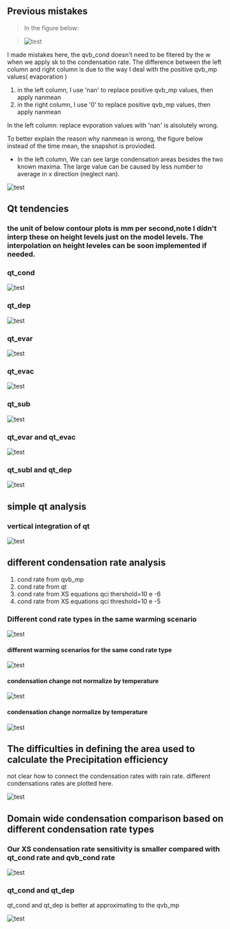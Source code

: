 

## Previous mistakes

>    In the figure below:

> ![test](https://github.com/JiananChenUST/random_pic_years/blob/main/qvb_cond_detail_contour_20_levels_2.png)


I made mistakes here, the qvb_cond doesn't need to be fitered by the w when we apply sk to the condensation rate. The difference between the left column and right column is due to the way I deal with the positive qvb_mp values( evaporation )

1. in the left column, I use 'nan' to replace positive qvb_mp values, then apply nanmean 
2. in the right column, I use '0' to replace positive qvb_mp values, then apply nanmean

In the left column: replace evporation values with 'nan' is alsolutely wrong.




To better explain the reason why nanmean is wrong, the figure below instead of the time mean, the snapshot is provioded.

* In the left column, We can see large condensation areas besides the two known maxima. The large value can be caused by less number to average in x direction (neglect nan).

![test](https://github.com/JiananChenUST/random_pic_years/blob/main/qvb_weighted_or_not_in_t_series.png)



## Qt tendencies

### the unit of below contour plots is mm per second,note I didn't interp these on height levels just on the model levels. The interpolation on height leveles can be soon implemented if needed.
### qt_cond
![test](https://github.com/JiananChenUST/random_pic_years/blob/main/qt_cond_no_weighted.png)

### qt_dep
![test](https://github.com/JiananChenUST/random_pic_years/blob/main/qt_dep_no_weighted.png)

### qt_evar
![test](https://github.com/JiananChenUST/random_pic_years/blob/main/qt_evar_no_weighted.png)

### qt_evac
![test](https://github.com/JiananChenUST/random_pic_years/blob/main/qt_evac_no_weighted.png)

### qt_sub
![test](https://github.com/JiananChenUST/random_pic_years/blob/main/qt_subl_no_weighted.png)

### qt_evar and qt_evac
![test](https://github.com/JiananChenUST/random_pic_years/blob/main/qt_evar_evac_no_weighted.png)

### qt_subl and qt_dep 
![test](https://github.com/JiananChenUST/random_pic_years/blob/main/qt_subl_dep_no_weighted.png)

## simple qt analysis

### vertical integration of qt

![test](https://github.com/JiananChenUST/random_pic_years/blob/main/qt_2d_analysis.png)


## different condensation rate analysis
1. cond rate from qvb_mp
2. cond rate from qt
3. cond rate from XS equations qci thershold=10 e -6
4. cond rate from XS equations qci threshold=10 e -5

### Different cond rate types in the same warming scenario

![test](https://github.com/JiananChenUST/random_pic_years/blob/main/cond_compare1.png)

#### different warming scenarios for the same cond rate type

![test](https://github.com/JiananChenUST/random_pic_years/blob/main/cond_compare2.png)

#### condensation change not normalize by temperature

![test](https://github.com/JiananChenUST/random_pic_years/blob/main/cond_increasement_compare.png)

#### condensation change normalize by temperature

![test](https://github.com/JiananChenUST/random_pic_years/blob/main/cond_increasement_compare_normalize.png)

## The difficulties in defining the area used to calculate the Precipitation efficiency

not clear how to connect the condensation rates with rain rate. different condensations rates are plotted here.

![test](https://github.com/JiananChenUST/random_pic_years/blob/main/how_to_select_pe_region.png)

## Domain wide condensation comparison based on different condensation rate types
### Our XS condensation rate sensitivity is smaller compared with qt_cond rate and qvb_cond rate

![test](https://github.com/JiananChenUST/random_pic_years/blob/main/cond_domain_wide.png)

### qt_cond and qt_dep 

qt_cond and qt_dep is better at approximating to the qvb_mp

![test](https://github.com/JiananChenUST/random_pic_years/blob/main/qt_cond_dep_domainwide.png)